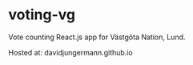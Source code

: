 # voting-vg
Vote counting React.js app for Västgöta Nation, Lund. 

Hosted at: davidjungermann.github.io
